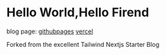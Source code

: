 # Hello World,Hello Firend

blog page:
[githubpages](https://astarf.github.io/)
[vercel](https://astar-xero.vercel.app/)

Forked from the excellent Tailwind Nextjs Starter Blog